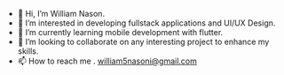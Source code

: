 - 👋 Hi, I’m William Nason.
- 👀 I’m interested in developing fullstack applications and UI/UX Design.
- 🌱 I’m currently learning mobile development with flutter.
- 💞️ I’m looking to collaborate on any interesting project to enhance my skills.
- 📫 How to reach me . william5nasoni@gmail.com

<!---
Thamzy265/Thamzy265 is a ✨ special ✨ repository because its `README.md` (this file) appears on your GitHub profile.
You can click the Preview link to take a look at your changes.
--->
